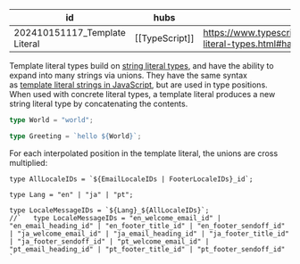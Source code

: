 
| id                            | hubs           | source                                                                                      |
| ----------------------------- | -------------- | ------------------------------------------------------------------------------------------- |
| 202410151117_Template Literal | [[TypeScript]] | https://www.typescriptlang.org/docs/handbook/2/template-literal-types.html#handbook-content |
Template literal types build on [string literal types](https://www.typescriptlang.org/docs/handbook/2/everyday-types.html#literal-types), and have the ability to expand into many strings via unions.
They have the same syntax as [template literal strings in JavaScript](https://developer.mozilla.org/en-US/docs/Web/JavaScript/Reference/Template_literals), but are used in type positions. When used with concrete literal types, a template literal produces a new string literal type by concatenating the contents.
```ts
type World = "world";

type Greeting = `hello ${World}`;
```
For each interpolated position in the template literal, the unions are cross multiplied:
```TS
type AllLocaleIDs = `${EmailLocaleIDs | FooterLocaleIDs}_id`;

type Lang = "en" | "ja" | "pt";

type LocaleMessageIDs = `${Lang}_${AllLocaleIDs}`;
//`   type LocaleMessageIDs = "en_welcome_email_id" | "en_email_heading_id" | "en_footer_title_id" | "en_footer_sendoff_id" | "ja_welcome_email_id" | "ja_email_heading_id" | "ja_footer_title_id" | "ja_footer_sendoff_id" | "pt_welcome_email_id" | "pt_email_heading_id" | "pt_footer_title_id" | "pt_footer_sendoff_id"   `
```